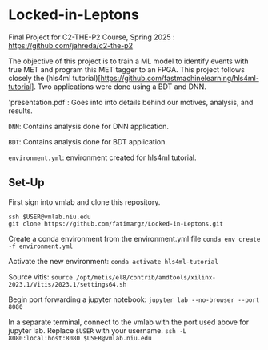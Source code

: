 # Locked-in-Leptons
Final Project for C2-THE-P2 Course, Spring 2025 : https://github.com/jahreda/c2-the-p2

The objective of this project is to train a ML model to identify events with true MET and program this MET tagger to an FPGA. This project follows closely the (hls4ml tutorial)[https://github.com/fastmachinelearning/hls4ml-tutorial]. Two applications were done using a BDT and DNN.  

'presentation.pdf`: Goes into into details behind our motives, analysis, and results. 

`DNN`: Contains analysis done for DNN application.

`BDT`: Contains analysis done for BDT application.

`environment.yml`: environment created for hls4ml tutorial.

## Set-Up
First sign into vmlab and clone this repository. 
```
ssh $USER@vmlab.niu.edu
git clone https://github.com/fatimargz/Locked-in-Leptons.git 
```

Create a conda environment from the environment.yml file 
`conda env create -f environment.yml`

Activate the new environment: 
`conda activate hls4ml-tutorial`

Source vitis:
`source /opt/metis/el8/contrib/amdtools/xilinx-2023.1/Vitis/2023.1/settings64.sh`

Begin port forwarding a jupyter notebook: 
`jupyter lab --no-browser --port 8080`

In a separate terminal, connect to the vmlab with the port used above for jupyter lab. Replace `$USER` with your username.
`ssh -L 8080:local:host:8080 $USER@vmlab.niu.edu`
